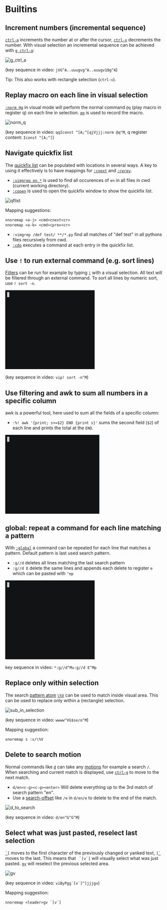# Builtins

## Increment numbers (incremental sequence)
[`ctrl-a`](https://vimhelp.org/change.txt.html#CTRL-A) increments the number at or after the cursor, [`ctrl-x`](https://vimhelp.org/change.txt.html#CTRL-X) decrements the number. With visual selection an incremental sequence can be achieved with [`g ctrl-a`](https://vimhelp.org/change.txt.html#v_g_CTRL-A):

![g_ctrl_a](https://user-images.githubusercontent.com/4508793/142710199-0d605d4c-9d0a-42d2-976a-6d15742834b1.gif)

(key sequence in video: `jVG^A..uuugvg^A..uuugv10g^A`)

Tip: This also works with rectangle selection (`ctrl-v`).

## Replay macro on each line in visual selection
[`:norm @q`](https://vimhelp.org/various.txt.html#%3Anorm) in visual mode will perform the normal command `@q` (play macro in register q) on each line in selection. [`qq`](https://vimhelp.org/repeat.txt.html#q) is used to record the macro.

![norm_q](https://user-images.githubusercontent.com/4508793/143023739-894e32bf-c1f7-4a50-8c03-19b0771fb87b.gif)

(key sequence in video: `qqIconst ^[A;^[qjVjjj:norm @q^M`, q register content: `Iconst ^[A;^[`)

## Navigate quickfix list
The [quickfix list](https://vimhelp.org/quickfix.txt.html#quickfix) can be populated with locations in several ways. A key to using it effectively is to have mappings for [`:cnext`](https://vimhelp.org/quickfix.txt.html#%3Acnext) and [`:cprev`](https://vimhelp.org/quickfix.txt.html#%3Acprev).

- [`:vimgrep en *`](https://vimhelp.org/quickfix.txt.html#%3Avimgrep) is used to find all occurences of `en` in all files in cwd (current working directory).
- [`:copen`](https://vimhelp.org/quickfix.txt.html#%3Acopen) is used to open the quickfix window to show the quickfix list.

![qflist](https://user-images.githubusercontent.com/4508793/143112529-717fb6ea-d7ab-4f87-a5da-4c0df5f2a9c4.gif)

Mapping suggestions:
```vim
nnoremap <a-j> <cmd>cnext<cr>
nnoremap <a-k> <cmd>cprev<cr>
```

- `:vimgrep /def test/ **/*.py` find all matches of "def test" in all pythons files recursively from cwd.
- [`:cdo`](https://vimhelp.org/quickfix.txt.html#%3Acdo) executes a command at each entry in the quickfix list.

## Use `!` to run external command (e.g. sort lines)
[Filters](https://vimhelp.org/change.txt.html#filter) can be run for example by typing
[`!`](https://vimhelp.org/change.txt.html#!) with a visual selection. All text will be filtered
through an external command. To sort all lines by numeric sort, use `! sort -n`.

![filter in selection](sort.gif)

(key sequence in video: `vip! sort -n^M`)

## Use filtering and awk to sum all numbers in a specific column
awk is a powerful tool, here used to sum all the fields of a specific column:
 - `:%! awk '{print; s+=$2} END {print s}'` sums the second field (`$2`) of
   each line and prints the total at the `END`.

![filter with awk](filter_awk.gif)

## global: repeat a command for each line matching a pattern
With [`:global`](https://vimhelp.org/repeat.txt.html#%3Aglobal) a command can be repeated for each
line that matches a pattern. Default pattern is last used search pattern.

 - `:g//d` deletes all lines matching the last search pattern
 - `:g//d E` delete the same lines and appends each delete to register `e` which can be pasted with
   `"ep`

![global delete, apoend to register](global.gif)

key sequence in video: `*:g//d^Mu:g//d E^Mp`

## Replace only within selection
The search [pattern atom](https://vimhelp.org/pattern.txt.html#pattern-atoms) [`\%V`](https://vimhelp.org/pattern.txt.html#%2F%5C%25V) can be used to match inside visual area. This can be used to replace only within a (rectangle) selection.

![sub_in_selection](https://user-images.githubusercontent.com/4508793/143133723-69acd9ba-1516-4d21-a546-b04d9a84e622.gif)

(key sequence in video: `wwww^VG$se/o^M`)

Mapping suggestion:
```vim
xnoremap s :s/\%V
```

## Delete to search motion
Normal commands like [`d`](https://vimhelp.org/change.txt.html#d) can take any [motions](https://vimhelp.org/intro.txt.html#%7Bmotion%7D) for example a search `/`. When searching and current match is displayed, use [`ctrl-g`](https://vimhelp.org/cmdline.txt.html#%2F_CTRL-G) to move to the next match.

- `d/en<c-g><c-g><enter>` Will delete everything up to the 3rd match of search pattern "en".
- Use a [search-offset](https://vimhelp.org/pattern.txt.html#search-offset) like `/e` in `d/en/e` to delete to the end of the match.

![d_to_search](https://user-images.githubusercontent.com/4508793/143139836-a1ac23f4-9367-447b-867c-06b6a7c7fdc3.gif)

(key sequence in video: `d/en^G^G^M`)

## Select what was just pasted, reselect last selection

[`` `[ ``](https://vimhelp.org/motion.txt.html#%60%5B) moves to the first character of the previously changed or yanked text, [`` ]` ``](https://vimhelp.org/motion.txt.html#%60%5D) moves to the last. This means that `` `[v`]`` will visually select what was just pasted. [`gv`](https://vimhelp.org/visual.txt.html#gv) will reselect the previous selected area.

![gv](https://user-images.githubusercontent.com/4508793/143313428-e6bba2f8-425b-468e-87b9-f02afcbf09b8.gif)

(key sequence in video: ``viByPgg`[v`]^[jjjgv``)

Mapping suggestion:
```vim
nnoremap <leader>gv `[v`]
```
